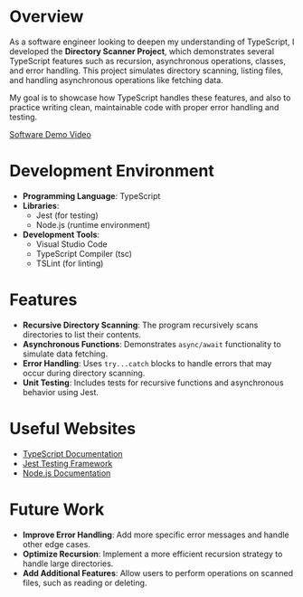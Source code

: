 # Overview

As a software engineer looking to deepen my understanding of TypeScript, I developed the **Directory Scanner Project**, which demonstrates several TypeScript features such as recursion, asynchronous operations, classes, and error handling. This project simulates directory scanning, listing files, and handling asynchronous operations like fetching data.

My goal is to showcase how TypeScript handles these features, and also to practice writing clean, maintainable code with proper error handling and testing.

[Software Demo Video](http://youtube.link.goes.here)

# Development Environment

- **Programming Language**: TypeScript
- **Libraries**: 
  - Jest (for testing)
  - Node.js (runtime environment)
- **Development Tools**: 
  - Visual Studio Code
  - TypeScript Compiler (tsc)
  - TSLint (for linting)

# Features

- **Recursive Directory Scanning**: The program recursively scans directories to list their contents.
- **Asynchronous Functions**: Demonstrates `async/await` functionality to simulate data fetching.
- **Error Handling**: Uses `try...catch` blocks to handle errors that may occur during directory scanning.
- **Unit Testing**: Includes tests for recursive functions and asynchronous behavior using Jest.

# Useful Websites

- [TypeScript Documentation](https://www.typescriptlang.org/docs/)
- [Jest Testing Framework](https://jestjs.io/docs)
- [Node.js Documentation](https://nodejs.org/en/docs/)

# Future Work

- **Improve Error Handling**: Add more specific error messages and handle other edge cases.
- **Optimize Recursion**: Implement a more efficient recursion strategy to handle large directories.
- **Add Additional Features**: Allow users to perform operations on scanned files, such as reading or deleting.


